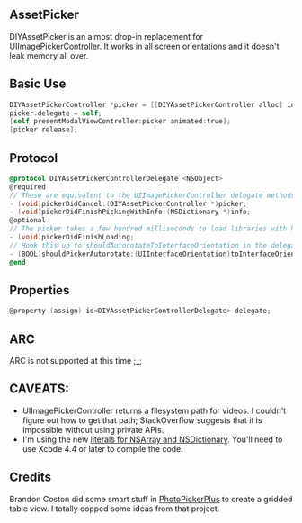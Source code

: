 ## AssetPicker

DIYAssetPicker is an almost drop-in replacement for UIImagePickerController. It works in all screen orientations and it doesn't leak memory all over.

## Basic Use
```objective-c
DIYAssetPickerController *picker = [[DIYAssetPickerController alloc] init];
picker.delegate = self;
[self presentModalViewController:picker animated:true];
[picker release];
```

## Protocol
```objective-c
@protocol DIYAssetPickerControllerDelegate <NSObject>
@required
// These are equivalent to the UIImagePickerController delegate methods
- (void)pickerDidCancel:(DIYAssetPickerController *)picker;
- (void)pickerDidFinishPickingWithInfo:(NSDictionary *)info;
@optional
// The picker takes a few hundred milliseconds to load libraries with hundreds of items; use this if you want to do something cute if you want to
- (void)pickerDidFinishLoading;
// Hook this up to shouldAutorotateToInterfaceOrientation in the delegate if you want the picker to autorotate
- (BOOL)shouldPickerAutorotate:(UIInterfaceOrientation)toInterfaceOrientation;
@end
```

## Properties
```objective-c
@property (assign) id<DIYAssetPickerControllerDelegate> delegate;
```

## ARC
ARC is not supported at this time ;_;

## CAVEATS:
- UIImagePickerController returns a filesystem path for videos. I couldn't figure out how to get that path; StackOverflow suggests that it is impossible without using private APIs.
- I'm using the new [literals for NSArray and NSDictionary](http://cocoaheads.tumblr.com/post/17757846453/objective-c-literals-for-nsdictionary-nsarray-and). You'll need to use Xcode 4.4 or later to compile the code.

## Credits
Brandon Coston did some smart stuff in [PhotoPickerPlus](https://github.com/chute/photo-picker-plus) to create a gridded table view. I totally copped some ideas from that project.